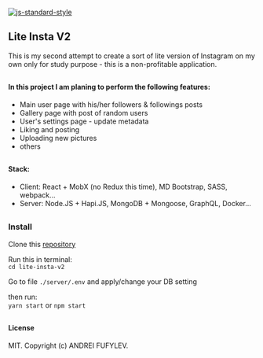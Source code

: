 [![js-standard-style](https://img.shields.io/badge/code%20style-standard-brightgreen.svg)](http://standardjs.com)
## Lite Insta V2

This is my second attempt to create a sort of lite version of Instagram on my own only for study purpose - 
this is a non-profitable application.

##
#### In this project I am planing to perform the following features:
* Main user page with his/her followers & followings posts
* Gallery page with post of random users
* User's settings page - update metadata
* Liking and posting
* Uploading new pictures
* others

##
#### Stack:
* Client: React + MobX (no Redux this time), MD Bootstrap, SASS, webpack...
* Server: Node.JS + Hapi.JS, MongoDB + Mongoose, GraphQL, Docker...

## 
### Install
Clone this [repository](https://github.com/fufylev/lite-insta-v2)

Run this in terminal:\
`cd lite-insta-v2`

Go to file `./server/.env`  and apply/change your DB setting

then run:\
`yarn start` or `npm start`

##
#### License
 MIT. Copyright (c) ANDREI FUFYLEV.